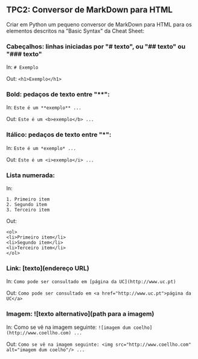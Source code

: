 ## TPC2: Conversor de MarkDown para HTML

Criar em Python um pequeno conversor de MarkDown para HTML para os elementos descritos na "Basic Syntax" da Cheat Sheet:

### Cabeçalhos: linhas iniciadas por "# texto", ou "## texto" ou "### texto"

In: `# Exemplo`

Out: `<h1>Exemplo</h1>`

### Bold: pedaços de texto entre "**":

In: `Este é um **exemplo** ...`

Out: `Este é um <b>exemplo</b> ...`

### Itálico: pedaços de texto entre "*":

In: `Este é um *exemplo* ...`

Out: `Este é um <i>exemplo</i> ...`

### Lista numerada:

In:
```
1. Primeiro item
2. Segundo item
3. Terceiro item
```

Out:
```
<ol>
<li>Primeiro item</li>
<li>Segundo item</li>
<li>Terceiro item</li>
</ol>
```

### Link: [texto](endereço URL)

In: `Como pode ser consultado em [página da UC](http://www.uc.pt)`

Out: `Como pode ser consultado em <a href="http://www.uc.pt">página da UC</a>`

### Imagem: ![texto alternativo](path para a imagem)

In: Como se vê na imagem seguinte: `![imagem dum coelho](http://www.coellho.com) ...`

Out: `Como se vê na imagem seguinte: <img src="http://www.coellho.com" alt="imagem dum coelho"/> ...`